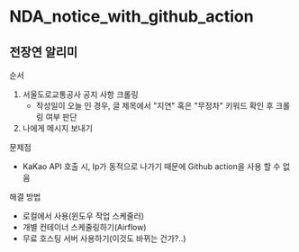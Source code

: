 # NDA_notice_with_github_action

## 전장연 알리미

순서
1. 서울도로교통공사 공지 사항 크롤링
   - 작성일이 오늘 인 경우, 글 제목에서 "지연" 혹은 "무정차" 키워드 확인 후 크롤링 여부 판단 
2. 나에게 메시지 보내기

문제점
- KaKao API 호출 시, Ip가 동적으로 나가기 때문에 Github action을 사용 할 수 없음

해결 방법
- 로컬에서 사용(윈도우 작업 스케줄러)
- 개별 컨테이너 스케줄링하기(Airflow)
- 무료 호스팅 서버 사용하기(이것도 바뀌는 건가?..)
